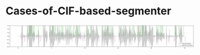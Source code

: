 # Cases-of-CIF-based-segmenter
![Case1](https://github.com/Susanna1999/Cases-of-CIF-based-segmenter/raw/master/1d3362c2-10d1-4e7a-a34c-17e0ffc50e74_01_10.png)
